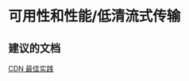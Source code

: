 <properties
    pageTitle="可用性和性能/低清流式传输"
    description="可用性和性能/低清流式传输"
    service="microsoft.cdn"
    resource="profiles"
    authors="aashu"
    displayOrder=""
    selfHelpType="generic"
    supportTopicIds="32302792"
    resourceTags=""
    productPesIds="15528"
    cloudEnvironments="public"
/>


# 可用性和性能/低清流式传输


## **建议的文档**
[CDN 最佳实践](https://azure.microsoft.com/documentation/articles/best-practices-cdn/)



<!--HONumber=Jul16_HO4-->


